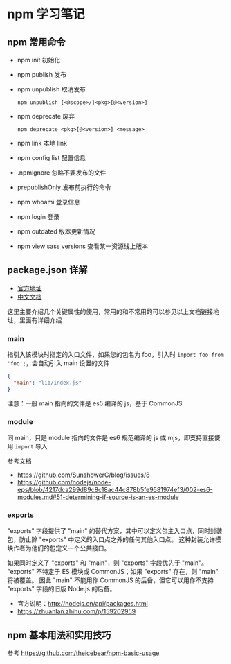 # npm 学习笔记

## npm 常用命令

* npm init 初始化
* npm publish 发布
* npm unpublish 取消发布

  ```shell
  npm unpublish [<@scope>/]<pkg>[@<version>]
  ```

* npm deprecate 废弃

  ```shell
  npm deprecate <pkg>[@<version>] <message>
  ```

* npm link 本地 link
* npm config list 配置信息
* .npmignore 忽略不要发布的文件
* prepublishOnly 发布前执行的命令
* npm whoami 登录信息
* npm login 登录
* npm outdated 版本更新情况
* npm view sass versions 查看某一资源线上版本

## package.json 详解

* [官方地址](https://docs.npmjs.com/cli/v8/configuring-npm/package-json)
* [中文文档](https://www.axihe.com/api/npm/config/package.html)

这里主要介绍几个关键属性的使用，常用的和不常用的可以参见以上文档链接地址，里面有详细介绍

### main

指引入该模块时指定的入口文件，如果您的包名为 foo，引入时 ```import foo from 'foo';```，会自动引入 main 设置的文件

```json
{
  "main": "lib/index.js"
}
```

注意：一般 main 指向的文件是 es5 编译的 js，基于 CommonJS

### module

同 main，只是 module 指向的文件是 es6 规范编译的 js 或 mjs，即支持直接使用 ```import``` 导入

参考文档

* https://github.com/SunshowerC/blog/issues/8
* https://github.com/nodejs/node-eps/blob/4217dca299d89c8c18ac44c878b5fe9581974ef3/002-es6-modules.md#51-determining-if-source-is-an-es-module

### exports

"exports" 字段提供了 "main" 的替代方案，其中可以定义包主入口点，同时封装包，防止除 "exports" 中定义的入口点之外的任何其他入口点。 这种封装允许模块作者为他们的包定义一个公共接口。

如果同时定义了 "exports" 和 "main"，则 "exports" 字段优先于 "main"。 "exports" 不特定于 ES 模块或 CommonJS；如果 "exports" 存在，则 "main" 将被覆盖。 因此 "main" 不能用作 CommonJS 的后备，但它可以用作不支持 "exports" 字段的旧版 Node.js 的后备。

* 官方说明：http://nodejs.cn/api/packages.html
* https://zhuanlan.zhihu.com/p/159202959

## npm 基本用法和实用技巧

参考 <https://github.com/theicebear/npm-basic-usage>
